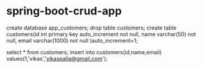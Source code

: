 # spring-boot-crud-app

create database app_customers;
drop table customers;
create table customers(id int primary key auto_increment not null, name varchar(50) not null, email varchar(1000) not null )auto_increment=1;

select * from customers;
insert into customers(id,name,email) values(1,'vikas','vikaspalla@gmail.com');